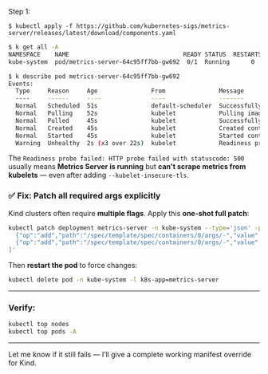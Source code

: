 Step 1:
```
$ kubectl apply -f https://github.com/kubernetes-sigs/metrics-server/releases/latest/download/components.yaml
```

```bash
$ k get all -A
NAMESPACE    NAME                                READY STATUS  RESTARTS  AGE
kube-system  pod/metrics-server-64c95ff7bb-gw692  0/1  Running      0     32s

$ k describe pod metrics-server-64c95ff7bb-gw692
Events:
  Type     Reason     Age               From               Message
  ----     ------     ----              ----               -------
  Normal   Scheduled  51s               default-scheduler  Successfully assigned kube-system/metrics-server-64c95ff7bb-gw692 to int-cluster-control-plane
  Normal   Pulling    52s               kubelet            Pulling image "registry.k8s.io/metrics-server/metrics-server:v0.8.0"
  Normal   Pulled     45s               kubelet            Successfully pulled image "registry.k8s.io/metrics-server/metrics-server:v0.8.0" in 6.406172997s (6.406182876s including waiting)
  Normal   Created    45s               kubelet            Created container metrics-server
  Normal   Started    45s               kubelet            Started container metrics-server
  Warning  Unhealthy  2s (x3 over 22s)  kubelet            Readiness probe failed: HTTP probe failed with statuscode: 500
```

The `Readiness probe failed: HTTP probe failed with statuscode: 500` usually means **Metrics Server is running** but **can't scrape metrics from kubelets** — even after adding `--kubelet-insecure-tls`.

### ✅ Fix: Patch all required args explicitly

Kind clusters often require **multiple flags**. Apply this **one-shot full patch**:

```bash
kubectl patch deployment metrics-server -n kube-system --type='json' -p='[
  {"op":"add","path":"/spec/template/spec/containers/0/args/-","value":"--kubelet-preferred-address-types=InternalIP"},
  {"op":"add","path":"/spec/template/spec/containers/0/args/-","value":"--kubelet-insecure-tls"}
]'
```

Then **restart the pod** to force changes:

```bash
kubectl delete pod -n kube-system -l k8s-app=metrics-server
```

---

### Verify:

```bash
kubectl top nodes
kubectl top pods -A
```

---

Let me know if it still fails — I’ll give a complete working manifest override for Kind.